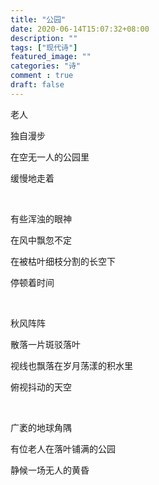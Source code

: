 ```yaml
---
title: "公园"
date: 2020-06-14T15:07:32+08:00
description: ""
tags: ["现代诗"]
featured_image: ""
categories: "诗"
comment : true
draft: false
---
```


老人

独自漫步

在空无一人的公园里

缓慢地走着

<br>

有些浑浊的眼神

在风中飘忽不定

在被枯叶细枝分割的长空下

停顿着时间

<br>

秋风阵阵

散落一片斑驳落叶

视线也飘落在岁月荡漾的积水里

俯视抖动的天空

<br>

广袤的地球角隅

有位老人在落叶铺满的公园

静候一场无人的黄昏